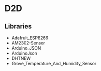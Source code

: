 # D2D

## Libraries
- Adafruit_ESP8266
- AM2302-Sensor
- Arduino_JSON
- ArduinoJson
- DHTNEW
- Grove_Temperature_And_Humidity_Sensor
